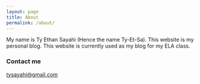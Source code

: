 ```yaml
---
layout: page
title: About
permalink: /about/
---
```


My name is Ty Ethan Sayahi (Hence the name Ty-Et-Sa). This website is my personal blog.
 This website is currently used as my blog for my ELA class.

### Contact me

[tysayahi@gmail.com](mailto:tysayahi@gmail.com)
